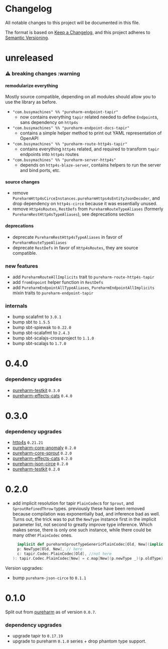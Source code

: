 # Changelog

All notable changes to this project will be documented in this file.

The format is based on [Keep a Changelog](https://keepachangelog.com/en/1.0.0/),
and this project adheres to [Semantic Versioning](https://semver.org/spec/v2.0.0.html).

# unreleased

### :warning: breaking changes :warning

#### remodularize everything

Mostly source compatible, depending on all modules should allow you to use
the library as before.

- `"com.busymachines" %% "pureharm-endpoint-tapir"`
  - now contains everything `tapir` related needed to define `Endpoint`s, sans dependency on `http4s`
- `"com.busymachines" %% "pureharm-endpoint-docs-tapir"`
  - contains a simple helper method to print out YAML representation of OpenAPI
- `"com.busymachines" %% "pureharm-route-http4s-tapir"`
  - contains everything `http4s` related, and required to transform `tapir` endpoints into `http4s` routes
- `"com.busymachines" %% "pureharm-server-http4s"`
  - depends on `http4s-blaze-server`, contains helpers to run the server and bind ports, etc.

#### source changes

- remove `PureharmHttp4sCirceInstances.pureharmHttps4sEntityJsonDecoder`, and drop dependency on `http4s-circe` because it was essentially unused.
- remove `Http4sRoutes`, `RestDefs` from `PureharmRouteTypeAliases` (formerly `PureharmRestHttp4sTypeAliases`), see deprecations section

#### deprecations

- deprecate `PureharmRestHttp4sTypeAliases` in favor of `PureharmRouteTypeAliases`
- deprecate `RestDefs` in favor of `Http4sRoutes`, they are source compatible.

### new features

- add `PureharmRouteAllImplicits` trait to `pureharm-route-http4s-tapir`
- add `fromEnpoint` helper function in `RestDefs`
- add `PureharmEndpointAllTypeAliases`, `PureharmEndpointAllImplicits` mixin traits to `pureharm-endpoint-tapir`

### internals
- bump scalafmt to `3.0.1`
- bump sbt to `1.5.5`
- bump sbt-spiewak to `0.22.0`
- bump sbt-scalafmt to `2.4.3`
- bump sbt-scalajs-crossproject to `1.1.0`
- bump sbt-scalajs to `1.7.0`

# 0.4.0

### dependency upgrades

- [pureharm-testkit](https://github.com/busymachines/pureharm-testkit/releases) `0.3.0`
- [pureharm-effects-cats](https://github.com/busymachines/pureharm-effects-cats/releases) `0.4.0`

# 0.3.0

### dependency upgrades

- [http4s](https://github.com/http4s/http4s/releases) `0.21.21`
- [pureharm-core-anomaly](https://github.com/busymachines/pureharm-core/releases) `0.2.0`
- [pureharm-core-sprout](https://github.com/busymachines/pureharm-core/releases) `0.2.0`
- [pureharm-effects-cats](https://github.com/busymachines/pureharm-effects-cats/releases) `0.2.0`
- [pureharm-json-circe](https://github.com/busymachines/pureharm-json-circe/releases) `0.2.0`
- [pureharm-testkit](https://github.com/busymachines/pureharm-testkit/releases) `0.2.0`

# 0.2.0

- add implicit resolution for tapir `PlainCodec`s for `Sprout`, and `SproutRefinedThrow` types.
  previously these have been removed because compilation was exponentially bad, and inference bad
  as well. Turns out, the trick was to put the `NewType` instance first in the implicit parameter list,
  not second to greatly improve type inference. Which makes sense, there is only one such instance,
  while there could be many other `PlainCodec` ones.

  ```scala
    implicit def pureharmSproutTypeGenericPlainCodec[Old, New](implicit
    p: NewType[Old, New], // here
    c: tapir.Codec.PlainCodec[Old], //not here
  ): tapir.Codec.PlainCodec[New] = c.map[New](p.newType _)(p.oldType)
  ```

Version upgrades:

- bump `pureharm-json-circe` to `0.1.1`

# 0.1.0

Split out from [pureharm](https://github.com/busymachines/pureharm) as of version `0.0.7`.

### dependency upgrades

- upgrade tapir to `0.17.19`
- upgrade to pureharm `0.1.0` series + drop phantom type support.
